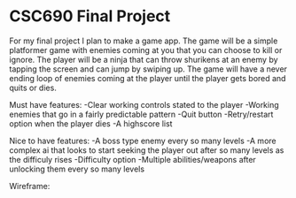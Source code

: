 # CSC690 Final Project

For my final project I plan to make a game app. The game will be a simple platformer game with enemies coming at you that you can choose to kill or ignore. The player will be a ninja that can throw shurikens at an enemy by tapping the screen and can jump by swiping up. The game will have a never ending loop of enemies coming at the player until the player gets bored and quits or dies.

Must have features:
-Clear working controls stated to the player
-Working enemies that go in a fairly predictable pattern
-Quit button 
-Retry/restart option when the player dies
-A highscore list
  
Nice to have features:
-A boss type enemy every so many levels 
-A more complex ai that looks to start seeking the player out after so many levels as the difficuly rises
-Difficulty option
-Multiple abilities/weapons after unlocking them every so many levels
  
Wireframe:
